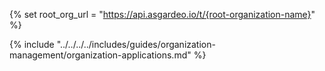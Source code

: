 {% set root_org_url = "https://api.asgardeo.io/t/{root-organization-name}" %}

{% include "../../../../includes/guides/organization-management/organization-applications.md" %}
